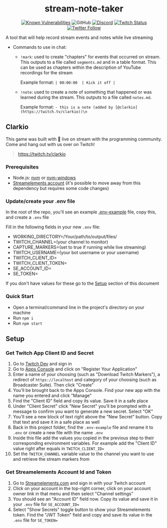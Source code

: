 <div align="center">

# stream-note-taker

[![Known Vulnerabilities](https://snyk.io/test/github/clarkio/stream-note-taker/badge.svg)](https://snyk.io/test/github/clarkio/stream-note-taker)
![GitHub](https://img.shields.io/github/license/clarkio/stream-note-taker)
[![Discord](https://img.shields.io/discord/421902136457035777)](https://discord.gg/xB95beJ)
[![Twitch Status](https://img.shields.io/twitch/status/clarkio)](https://twitch.tv/clarkio)
<br>
[![Twitter Follow](https://img.shields.io/twitter/follow/_clarkio?style=social)](https://twitter.com/intent/follow?screen_name=_clarkio)

</div>

A tool that will help record stream events and notes while live streaming

- Commands to use in chat:
    - `!mark`: used to create "chapters" for events that occurred on stream. This outputs to a file called `segments.md` and in a table format. This can be used as chapters within the description of YouTube recordings for the stream

        Example format: `| 00:00:00  | Kick it off |`

    - `!note`: used to create a note of something that happened or was learned during the stream. This outputs to a file called `notes.md`.

        Example format:  `- this is a note (added by [@clarkio](https://twitch.tv/clarkio))\n`

## Clarkio
This game was built with 💙 live on stream with the programming community. Come and hang out with us over on Twitch!

> https://twitch.tv/clarkio

### Prerequisites

- Node.js: [nvm](https://github.com/nvm-sh/nvm) or [nvm-windows](https://github.com/coreybutler/nvm-windows)
- [Streamelements account](https://streamelements.com) (it's possible to move away from this dependency but requires some code changes)

### Update/create your .env file

In the root of the repo, you'll see an example [.env-example](.env-example) file, copy this, and create a `.env` file

Fill in the following fields in your new `.env` file:

- WORKING_DIRECTORY=/Your/path/to/output/files/
- TWITCH_CHANNEL=(your channel to monitor)
- CAPTURE_MARKERS=(set to true if running while live streaming)
- TWITCH_USERNAME=(your bot username or your username)
- TWITCH_CLIENT_ID=
- TWITCH_CLIENT_TOKEN=
- SE_ACCOUNT_ID=
- SE_TOKEN=

If you don't have values for these go to the [Setup](#Setup) section of this document

### Quick Start
- Open a terminal/command line in the project's directory on your machine
- Run `npm i`
- Run `npm start`

## Setup

### Get Twitch App Client ID and Secret

1. Go to [Twitch Dev](https://dev.twitch.tv) and sign in
1. Go to [Apps Console](https://dev.twitch.tv/console/apps) and click on "Register Your Application"
1. Enter a name of your choosing (such as "Download Twitch Markers"), a redirect of `https://localhost` and category of your choosing (such as Broadcaster Suite). Then click "Create"
1. You'll be brought back to the Apps Console. Find your new app with the name you entered and click "Manage"
1. Find the "Client ID" field and copy its value. Save it in a safe place
1. Under "Client Secret" click "New Secret" you'll be prompted with a message to confirm you want to generate a new secret. Select "OK"
1. You'll see a new block of text right above the "New Secret" button. Copy that text and save it in a safe place as well
1. Back in this project folder, find the `.env-example` file and rename it to `.env` or create a new file with the name `.env`
1. Inside this file add the values you copied in the previous step to their corresponding environment variables. For example add the "Client ID" value right after equals in `TWITCH_CLIENT_ID=`
1. Set the `TWITCH_CHANNEL` variable value to the channel you want to use and retrieve the stream markers from

### Get Streamelements Account Id and Token

1. Go to [Streamelements.com](https://streamelements.com) and sign in with your Twitch account
1. Click on your account in the top-right corner, click on your account owner link in that menu and then select "Channel settings"
1. You should see an "Account ID" field now. Copy its value and save it in your `.env` file for `SE_ACCOUNT_ID=`
1. Select "Show Secrets" toggle button to show your Streamelements token. Find the "JWT Token" field and copy and save its value in the `.env` file for `SE_TOKEN=`


